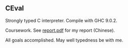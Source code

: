 ## CEval

Strongly typed C interpreter. Compile with GHC 9.0.2.

Coursework. See [report.pdf](./report.pdf) for my report (Chinese).

All goals accomplished. May well typedness be with me.

<!-- ### TODO

- More operators (Done)

- Redefinition check

- Main function check (Done)

- Const expression

- Function (Done)
    
    - Definition (And global variable definition)

    - Call (By reference and value)

- HowTo (Done)

    1. Global var as global context & initial value

    2. Function as `Function globalCtx x`

    3. While processing, maintain:

        - `Map Name (Function globalCtx)`

        - `Renaming globalCtx currentCtx`, thus renaming function any time to `Function currentCtx x` (or `Map Name (Function currentCtx)` directly?)

    4. How to apply a `Function currentCtx`:

        - `Fun` -> `ERun`

        - `Arg, arg val` -> `\stmts -> Def arg val stmts :. Empty`

        - `Ref, var` -> `renStmtBlock (renw id var)` -->
